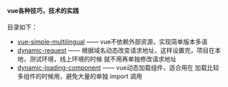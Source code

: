 #### vue各种技巧，技术的实践
目录如下：
- [vue-simple-multilingual](https://github.com/YalongYan/vue-practice/tree/master/vue-simple-multilingual)  ——  vue不依赖外部资源，实现简单版本多语
- [dynamic-request](https://github.com/YalongYan/vue-practice/tree/master/dynamic-request)  ——  根据域名动态改变请求地址，这样设置完，项目在本地，测试环境，线上环境的时候 就不用再单独修改请求地址
- [dynamic-loading-component](https://github.com/YalongYan/vue-practice/tree/master/dynamic-loading-component)  ——  vue动态加载组件，适合用在 加载比较多组件的时候用，避免大量的单独 import 调用
